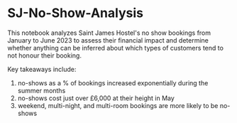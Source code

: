 # SJ-No-Show-Analysis

This notebook analyzes Saint James Hostel's no show bookings from January to June 2023 to assess their financial impact and determine whether anything can be inferred about which types of customers tend to not honour their booking.

Key takeaways include:

  1) no-shows as a % of bookings increased exponentially during the summer months  
  2) no-shows cost just over £6,000 at their height in May  
  3) weekend, multi-night, and multi-room bookings are more likely to be no-shows

